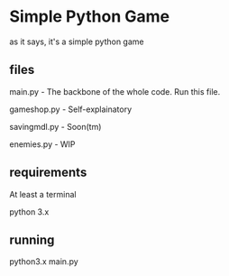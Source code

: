 # Simple Python Game

as it says, it's a simple python game

## files

main.py - The backbone of the whole code. Run this file.

gameshop.py - Self-explainatory

savingmdl.py - Soon(tm)

enemies.py - WIP

## requirements

At least a terminal

python 3.x

## running

python3.x main.py
